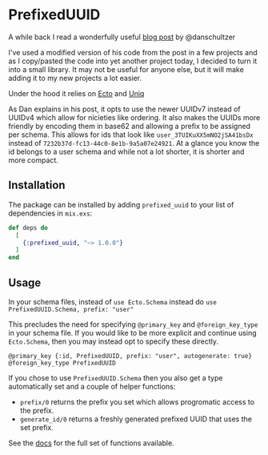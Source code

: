 # PrefixedUUID

A while back I read a wonderfully useful [blog post](https://danschultzer.com/posts/prefixed-base62-uuidv7-object-ids-with-ecto) by @danschultzer

I've used a modified version of his code from the post in a few projects and
as I copy/pasted the code into yet another project today, I decided to turn it into a small library. It may not be useful for anyone else, but it will make adding it to my new projects a lot easier.

Under the hood it relies on [Ecto](https://github.com/elixir-ecto/ecto) and [Uniq](https://github.com/bitwalker/uniq)

As Dan explains in his post, it opts to use the newer UUIDv7 instead of UUIDv4 which allow for nicieties like ordering. It also makes the UUIDs more friendly by encoding them in base62 and allowing a prefix to be assigned per schema. This allows for ids that look like `user_3TUIKuXX5mNO2jSA41bsDx` instead of `7232b37d-fc13-44c0-8e1b-9a5a07e24921`. At a glance you know the id belongs to a user schema and while not a lot shorter, it is shorter and more compact.

## Installation

The package can be installed by adding `prefixed_uuid` to your list of dependencies in `mix.exs`:

```elixir
def deps do
  [
    {:prefixed_uuid, "~> 1.0.0"}
  ]
end
```

## Usage

In your schema files, instead of `use Ecto.Schema` instead do `use PrefixedUUID.Schema, prefix: "user"`

This precludes the need for specifying `@primary_key` and `@foreign_key_type` in your schema file. If you would like to be more explicit and continue using `Ecto.Schema`, then you may instead opt to specify these directly.

```
@primary_key {:id, PrefixedUUID, prefix: "user", autogenerate: true}
@foreign_key_type PrefixedUUID
```

If you chose to use `PrefixedUUID.Schema` then you also get a type automatically set and a couple of helper functions:

* `prefix/0` returns the prefix you set which allows progromatic access to the prefix.
* `generate_id/0` returns a freshly generated prefixed UUID that uses the set prefix.


See the [docs](https://hexdocs.pm/prefixed_uuid) for the full set of functions available.
